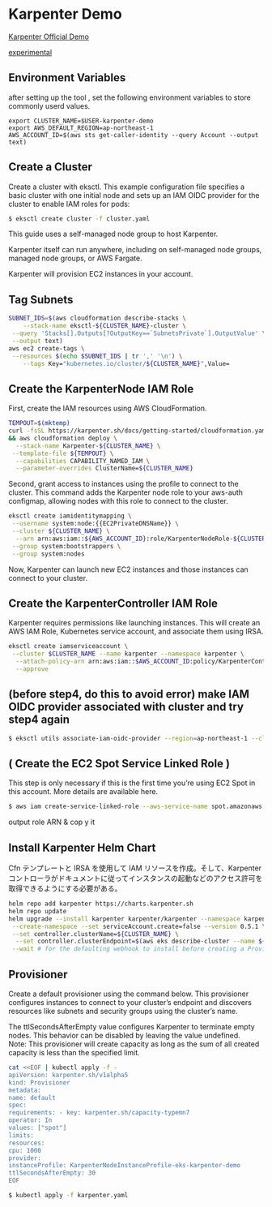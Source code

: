 # Karpenter Demo

[Karpenter Official Demo](https://karpenter.sh/docs/getting-started/)

[experimental](./expermental.md)

## Environment Variables

after setting up the tool , set the following environment variables to store commonly userd values.

```
export CLUSTER_NAME=$USER-karpenter-demo
export AWS_DEFAULT_REGION=ap-northeast-1
AWS_ACCOUNT_ID=$(aws sts get-caller-identity --query Account --output text)
```

## Create a Cluster

Create a cluster with eksctl. This example configuration file specifies a basic cluster with one initial node and sets up an IAM OIDC provider for the cluster to enable IAM roles for pods:

```bash
$ eksctl create cluster -f cluster.yaml
```

This guide uses a self-managed node group to host Karpenter.

Karpenter itself can run anywhere, including on self-managed node groups, managed node groups, or AWS Fargate.

Karpenter will provision EC2 instances in your account.

## Tag Subnets

```bash
SUBNET_IDS=$(aws cloudformation describe-stacks \
    --stack-name eksctl-${CLUSTER_NAME}-cluster \
 --query 'Stacks[].Outputs[?OutputKey==`SubnetsPrivate`].OutputValue' \
 --output text)
aws ec2 create-tags \
 --resources $(echo $SUBNET_IDS | tr ',' '\n') \
    --tags Key="kubernetes.io/cluster/${CLUSTER_NAME}",Value=
```

## Create the KarpenterNode IAM Role

First, create the IAM resources using AWS CloudFormation.

```bash
TEMPOUT=$(mktemp)
curl -fsSL https://karpenter.sh/docs/getting-started/cloudformation.yaml > $TEMPOUT \
&& aws cloudformation deploy \
  --stack-name Karpenter-${CLUSTER_NAME} \
 --template-file ${TEMPOUT} \
  --capabilities CAPABILITY_NAMED_IAM \
  --parameter-overrides ClusterName=${CLUSTER_NAME}
```

Second, grant access to instances using the profile to connect to the cluster. This command adds the Karpenter node role to your aws-auth configmap, allowing nodes with this role to connect to the cluster.

```bash
eksctl create iamidentitymapping \
 --username system:node:{{EC2PrivateDNSName}} \
 --cluster ${CLUSTER_NAME} \
  --arn arn:aws:iam::${AWS_ACCOUNT_ID}:role/KarpenterNodeRole-${CLUSTER_NAME} \
 --group system:bootstrappers \
 --group system:nodes
```

Now, Karpenter can launch new EC2 instances and those instances can connect to your cluster.

## Create the KarpenterController IAM Role

Karpenter requires permissions like launching instances. This will create an AWS IAM Role, Kubernetes service account, and associate them using IRSA.

```bash
eksctl create iamserviceaccount \
 --cluster $CLUSTER_NAME --name karpenter --namespace karpenter \
  --attach-policy-arn arn:aws:iam::$AWS_ACCOUNT_ID:policy/KarpenterControllerPolicy-$CLUSTER_NAME \
  --approve
```

## (before step4, do this to avoid error) make IAM OIDC provider associated with cluster and try step4 again

```bash
$ eksctl utils associate-iam-oidc-provider --region=ap-northeast-1 --cluster=eks-karpenter-demo --approve
```

## ( Create the EC2 Spot Service Linked Role )

This step is only necessary if this is the first time you’re using EC2 Spot in this account. More details are available here.

```bash
$ aws iam create-service-linked-role --aws-service-name spot.amazonaws.com
```

output role ARN & cop y it

## Install Karpenter Helm Chart

Cfn テンプレートと IRSA を使用して IAM リソースを作成。そして、Karpenter コントローラがドキュメントに従ってインスタンスの起動などのアクセス許可を取得できるようにする必要がある。

```bash
helm repo add karpenter https://charts.karpenter.sh
helm repo update
helm upgrade --install karpenter karpenter/karpenter --namespace karpenter \
 --create-namespace --set serviceAccount.create=false --version 0.5.1 \
 --set controller.clusterName=${CLUSTER_NAME} \
  --set controller.clusterEndpoint=$(aws eks describe-cluster --name ${CLUSTER_NAME} --query "cluster.endpoint" --output json) \
 --wait # for the defaulting webhook to install before creating a Provisioner
```

## Provisioner

Create a default provisioner using the command below. This provisioner  
configures instances to connect to your cluster’s endpoint and discovers resources like subnets and security groups using the cluster’s name.

The ttlSecondsAfterEmpty value configures Karpenter to terminate empty nodes. This behavior can be disabled by leaving the value undefined.  
Note: This provisioner will create capacity as long as the sum of all created capacity is less than the specified limit.

```bash
cat <<EOF | kubectl apply -f -
apiVersion: karpenter.sh/v1alpha5
kind: Provisioner
metadata:
name: default
spec:
requirements: - key: karpenter.sh/capacity-typemn7
operator: In
values: ["spot"]
limits:
resources:
cpu: 1000
provider:
instanceProfile: KarpenterNodeInstanceProfile-eks-karpenter-demo
ttlSecondsAfterEmpty: 30
EOF

$ kubectl apply -f karpenter.yaml
```
